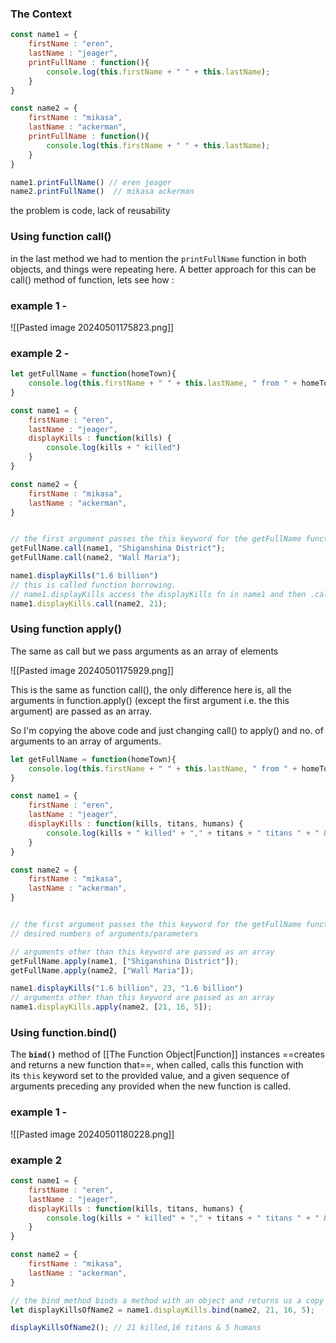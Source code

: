 ### The Context 

```javascript
const name1 = {
	firstName : "eren",
	lastName : "jeager",
	printFullName : function(){
		console.log(this.firstName + " " + this.lastName);
	}
}

const name2 = {
	firstName : "mikasa",
	lastName : "ackerman",
	printFullName : function(){
		console.log(this.firstName + " " + this.lastName);
	}
}

name1.printFullName() // eren jeager
name2.printFullName()  // mikasa ackerman
```
the problem is code, lack of reusability
### Using function call()
in the last method we had to mention the `printFullName` function in both objects, and things were repeating here.
A better approach for this can be call() method of function, lets see how : 
### example 1 -

![[Pasted image 20240501175823.png]]

### example 2 -

```javascript
let getFullName = function(homeTown){
	console.log(this.firstName + " " + this.lastName, " from " + homeTown);
}

const name1 = {
	firstName : "eren",
	lastName : "jeager",
	displayKills : function(kills) {
		console.log(kills + " killed")
	}
}

const name2 = {
	firstName : "mikasa",
	lastName : "ackerman",
}


// the first argument passes the this keyword for the getFullName function and then you can have desired numbers of arguments/parameters
getFullName.call(name1, "Shiganshina District");
getFullName.call(name2, "Wall Maria");

name1.displayKills("1.6 billion")
// this is called function borrowing.
// name1.displayKills access the displayKills fn in name1 and then .call(name2, 21) sets the this keyword to name2 for this call and 21 as an argument for the call
name1.displayKills.call(name2, 21);

```

### Using function apply()

The same as call but we pass arguments as an array of elements

![[Pasted image 20240501175929.png]]

This is the same as function call(), the only difference here is, all the arguments in function.apply() (except the first argument i.e. the this argument) are passed as an array.

So I'm copying the above code and just changing call() to apply() and no. of arguments to an array of arguments.

```javascript
let getFullName = function(homeTown){
	console.log(this.firstName + " " + this.lastName, " from " + homeTown);
}

const name1 = {
	firstName : "eren",
	lastName : "jeager",
	displayKills : function(kills, titans, humans) {
		console.log(kills + " killed" + "," + titans + " titans " + " & " + humans + " humans")
	}
}

const name2 = {
	firstName : "mikasa",
	lastName : "ackerman",
}


// the first argument passes the this keyword for the getFullName function and then you can have
// desired numbers of arguments/parameters

// arguments other than this keyword are passed as an array
getFullName.apply(name1, ["Shiganshina District"]);
getFullName.apply(name2, ["Wall Maria"]);

name1.displayKills("1.6 billion", 23, "1.6 billion")
// arguments other than this keyword are passed as an array
name1.displayKills.apply(name2, [21, 16, 5]);
```

### Using function.bind()
The **`bind()`** method of [[The Function Object|Function]] instances ==creates and returns a new function that==, when called, calls this function with its `this` keyword set to the provided value, and a given sequence of arguments preceding any provided when the new function is called.

### example 1 -

![[Pasted image 20240501180228.png]]

### example 2

```javascript
const name1 = {
	firstName : "eren",
	lastName : "jeager",
	displayKills : function(kills, titans, humans) {
		console.log(kills + " killed" + "," + titans + " titans " + " & " + humans + " humans")
	}
}

const name2 = {
	firstName : "mikasa",
	lastName : "ackerman",
}

// the bind method binds a method with an object and returns us a copy of that.
let displayKillsOfName2 = name1.displayKills.bind(name2, 21, 16, 5);

displayKillsOfName2(); // 21 killed,16 titans & 5 humans

```